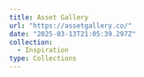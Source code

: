 ```yaml
---
title: Asset Gallery
url: "https://assetgallery.co/"
date: "2025-03-13T21:05:39.297Z"
collection:
  - Inspiration
type: Collections
---
```

